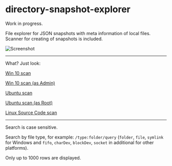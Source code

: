 # directory-snapshot-explorer

Work in progress.

File explorer for JSON snapshots with meta information of local files. Scanner for creating of snapshots is included.

![Screenshot](https://user-images.githubusercontent.com/16310547/132210358-6cead24f-0530-423a-8fbb-383a790bdf3e.png)


---
What? Just look:

[Win 10 scan](https://alttiri.github.io/directory-snapshot-explorer/?filepath=/json-scans/win10upd.json)

[Win 10 scan (as Admin)](https://alttiri.github.io/directory-snapshot-explorer/?filepath=/json-scans/win10upd-admin.json)

[Ubuntu scan](https://alttiri.github.io/directory-snapshot-explorer/?filepath=/json-scans/ubuntu.json)

[Ubuntu scan (as Root)](https://alttiri.github.io/directory-snapshot-explorer/?filepath=/json-scans/ubuntu-admin.json)

[Linux Source Code scan](https://alttiri.github.io/directory-snapshot-explorer/?filepath=/json-scans/linux-master.json)


---

Search is case sensitive.

Search by file type, for example: `/type:folder/query`
(`folder`, `file`, `symlink` for Windows and `fifo`, `charDev`, `blockDev`, `socket` in additional for other platforms).

Only up to 1000 rows are displayed.

